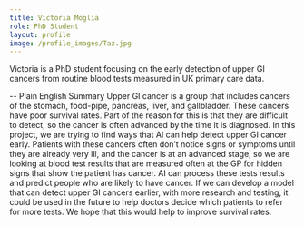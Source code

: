 ```yaml
---
title: Victoria Moglia
role: PhD Student
layout: profile
image: /profile_images/Taz.jpg
---
```


Victoria is a PhD student focusing on the early detection of upper GI cancers from routine blood tests measured in UK primary care data.

-- Plain English Summary
Upper GI cancer is a group that includes cancers of the stomach, food-pipe, pancreas, liver, and gallbladder. These cancers have poor survival rates. Part of the reason for this is that they are difficult to detect, so the cancer is often advanced by the time it is diagnosed. In this project, we are trying to find ways that AI can help detect upper GI cancer early. Patients with these cancers often don’t notice signs or symptoms until they are already very ill, and the cancer is at an advanced stage, so we are looking at blood test results that are measured often at the GP for hidden signs that show the patient has cancer. AI can process these tests results and predict people who are likely to have cancer.
If we can develop a model that can detect upper GI cancers earlier, with more research and testing, it could be used in the future to help doctors decide which patients to refer for more tests. We hope that this would help to improve survival rates. 
